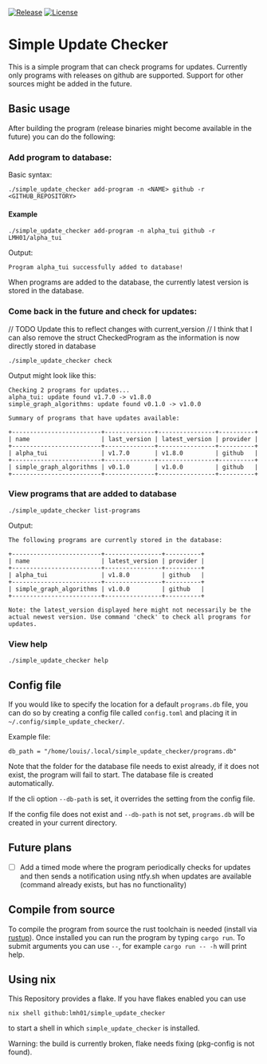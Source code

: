 [![Release](https://img.shields.io/github/v/release/lmh01/simple_update_checker)](https://github.com/lmh01/alpha_tui/releases)
[![License](https://img.shields.io/github/license/lmh01/simple_update_checker)](LICENSE)


# Simple Update Checker

This is a simple program that can check programs for updates. Currently only programs with releases on github are supported. Support for other sources might be added in the future.

## Basic usage

After building the program (release binaries might become available in the future) you can do the following:

### Add program to database:

Basic syntax:

```
./simple_update_checker add-program -n <NAME> github -r <GITHUB_REPOSITORY> 
```

#### Example
```
./simple_update_checker add-program -n alpha_tui github -r LMH01/alpha_tui 
```

Output:
```
Program alpha_tui successfully added to database!
```

When programs are added to the database, the currently latest version is stored in the database.

### Come back in the future and check for updates:

// TODO Update this to reflect changes with current_version
// I think that I can also remove the struct CheckedProgram as the information is now directly stored in database

```
./simple_update_checker check
```

Output might look like this:

```
Checking 2 programs for updates...
alpha_tui: update found v1.7.0 -> v1.8.0
simple_graph_algorithms: update found v0.1.0 -> v1.0.0

Summary of programs that have updates available:

+-------------------------+--------------+----------------+----------+
| name                    | last_version | latest_version | provider |
+-------------------------+--------------+----------------+----------+
| alpha_tui               | v1.7.0       | v1.8.0         | github   |
+-------------------------+--------------+----------------+----------+
| simple_graph_algorithms | v0.1.0       | v1.0.0         | github   |
+-------------------------+--------------+----------------+----------+
```

### View programs that are added to database

```
./simple_update_checker list-programs
```

Output:
```
The following programs are currently stored in the database:

+-------------------------+----------------+----------+
| name                    | latest_version | provider |
+-------------------------+----------------+----------+
| alpha_tui               | v1.8.0         | github   |
+-------------------------+----------------+----------+
| simple_graph_algorithms | v1.0.0         | github   |
+-------------------------+----------------+----------+

Note: the latest_version displayed here might not necessarily be the actual newest version. Use command 'check' to check all programs for updates.
```

### View help

```
./simple_update_checker help
```

## Config file

If you would like to specify the location for a default `programs.db` file, you can do so by creating a config file called `config.toml` and placing it in `~/.config/simple_update_checker/`.

Example file:

```
db_path = "/home/louis/.local/simple_update_checker/programs.db"
```

Note that the folder for the database file needs to exist already, if it does not exist, the program will fail to start. The database file is created automatically.

If the cli option `--db-path` is set, it overrides the setting from the config file.

If the config file does not exist and `--db-path` is not set, `programs.db` will be created in your current directory.

## Future plans

- [ ] Add a timed mode where the program periodically checks for updates and then sends a notification using ntfy.sh when updates are available (command already exists, but has no functionality)

## Compile from source

To compile the program from source the rust toolchain is needed (install via [rustup](https://rustup.rs/)). Once installed you can run the program by typing `cargo run`. To submit arguments you can use `--`, for example `cargo run -- -h` will print help.

## Using nix

This Repository provides a flake. If you have flakes enabled you can use

```
nix shell github:lmh01/simple_update_checker
```

to start a shell in which `simple_update_checker` is installed.

Warning: the build is currently broken, flake needs fixing (pkg-config is not found).
